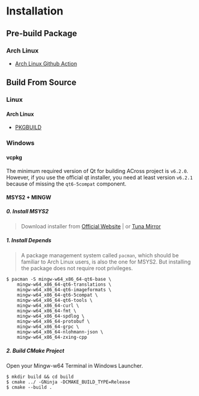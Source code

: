 # Installation

## Pre-build Package

### Arch Linux

- [Arch Linux Github Action](https://github.com/ArkToria/ACross/actions/workflows/arch-build.yaml)

## Build From Source

### Linux

#### Arch Linux

- [PKGBUILD](https://github.com/ArkToria/ACross/blob/master/pkgbuild/arch/across-dev-git/PKGBUILD)

### Windows

#### vcpkg

The minimum required version of Qt for building ACross project is `v6.2.0`. However, if you use the official qt installer, you need at least version `v6.2.1` because of missing the `qt6-5compat` component.

#### MSYS2 + MINGW

##### 0. Install MSYS2

> Download installer from [Official Website](https://www.msys2.org/)
> |
> or [Tuna Mirror](https://mirrors.tuna.tsinghua.edu.cn/msys2/distrib/msys2-x86_64-latest.exe)

##### 1. Install Depends

> A package management system called `pacman`, which should be familiar to Arch Linux users, is also the one for MSYS2. But installing the package does not require root privileges.

```shell
$ pacman -S mingw-w64_x86_64-qt6-base \
    mingw-w64_x86_64-qt6-translations \
    mingw-w64_x86_64-qt6-imageformats \
    mingw-w64_x86_64-qt6-5compat \
    mingw-w64_x86_64-qt6-tools \
    mingw-w64_x86_64-curl \
    mingw-w64_x86_64-fmt \
    mingw-w64_x86_64-spdlog \
    mingw-w64_x86_64-protobuf \
    mingw-w64_x86_64-grpc \
    mingw-w64_x86_64-nlohmann-json \
    mingw-w64_x86_64-zxing-cpp
```

##### 2. Build CMake Project

Open your Mingw-w64 Terminal in Windows Launcher.

```shell
$ mkdir build && cd build
$ cmake ../ -GNinja -DCMAKE_BUILD_TYPE=Release
$ cmake --build .
```